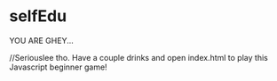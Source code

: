 # selfEdu
YOU
ARE
GHEY...

//Seriouslee tho. Have a couple drinks and open index.html to play this Javascript beginner game!
